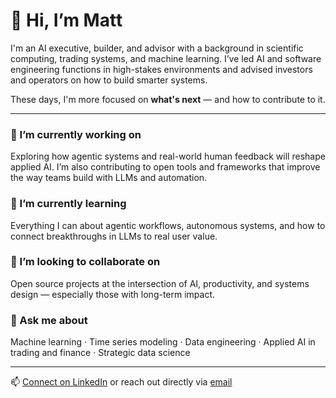 # 👋 Hi, I’m Matt

I'm an AI executive, builder, and advisor with a background in scientific computing, trading systems, and machine learning. I’ve led AI and software engineering functions in high-stakes environments and advised investors and operators on how to build smarter systems.

These days, I'm more focused on **what's next** — and how to contribute to it.

---

### 🔭 I’m currently working on  
Exploring how agentic systems and real-world human feedback will reshape applied AI. I’m also contributing to open tools and frameworks that improve the way teams build with LLMs and automation.

### 🌱 I’m currently learning  
Everything I can about agentic workflows, autonomous systems, and how to connect breakthroughs in LLMs to real user value.

### 👯 I’m looking to collaborate on  
Open source projects at the intersection of AI, productivity, and systems design — especially those with long-term impact.

### 💬 Ask me about  
Machine learning · Time series modeling · Data engineering · Applied AI in trading and finance · Strategic data science

---

📫 [Connect on LinkedIn](https://www.linkedin.com/in/mkocisak) or reach out directly via [email](mailto:matt@kocisak.com)
